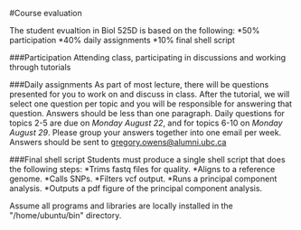 #Course evaluation

The student evualtion in Biol 525D is based on the following:
*50% participation
*40% daily assignments
*10% final shell script

###Participation
Attending class, participating in discussions and working through tutorials

###Daily assignments
As part of most lecture, there will be questions presented for you to work on and discuss in class. 
After the tutorial, we will select one question per topic and you will be responsible for answering that question. 
Answers should be less than one paragraph. 
Daily questions for topics 2-5 are due on _Monday August 22_, and for topics 6-10 on _Monday August 29_.
Please group your answers together into one email per week.
Answers should be sent to gregory.owens@alumni.ubc.ca

###Final shell script
Students must produce a single shell script that does the following steps:
*Trims fastq files for quality.
*Aligns to a reference genome.
*Calls SNPs.
*Filters vcf output.
*Runs a principal component analysis.
*Outputs a pdf figure of the principal component analysis. 

Assume all programs and libraries are locally installed in the "/home/ubuntu/bin" directory.
